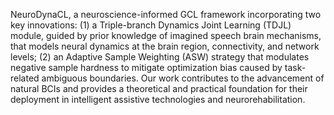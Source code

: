 NeuroDynaCL, a neuroscience-informed GCL framework incorporating two key innovations:
(1) a Triple-branch Dynamics Joint Learning (TDJL) module, guided by prior knowledge of imagined speech brain mechanisms, that models neural dynamics at the brain region, connectivity, and network levels; 
(2) an Adaptive Sample Weighting (ASW) strategy that modulates negative sample hardness to mitigate optimization bias caused by task-related ambiguous boundaries. 
Our work contributes to the advancement of natural BCIs and provides a theoretical and practical foundation for their deployment in intelligent assistive technologies and neurorehabilitation.
